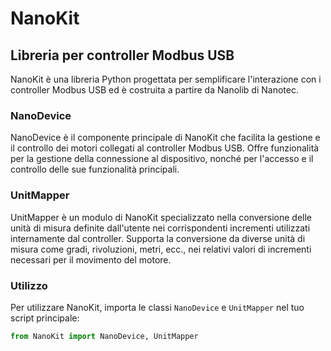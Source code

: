 # NanoKit

## Libreria per controller Modbus USB

NanoKit è una libreria Python progettata per semplificare l'interazione con i controller Modbus USB ed è costruita a partire da Nanolib di Nanotec.

### NanoDevice

NanoDevice è il componente principale di NanoKit che facilita la gestione e il controllo dei motori collegati al controller Modbus USB. Offre funzionalità per la gestione della connessione al dispositivo, nonché per l'accesso e il controllo delle sue funzionalità principali.

### UnitMapper

UnitMapper è un modulo di NanoKit specializzato nella conversione delle unità di misura definite dall'utente nei corrispondenti incrementi utilizzati internamente dal controller. Supporta la conversione da diverse unità di misura come gradi, rivoluzioni, metri, ecc., nei relativi valori di incrementi necessari per il movimento del motore.

### Utilizzo

Per utilizzare NanoKit, importa le classi `NanoDevice` e `UnitMapper` nel tuo script principale:

```python
from NanoKit import NanoDevice, UnitMapper
```
